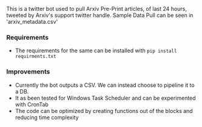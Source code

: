 This is a twitter bot used to pull Arxiv Pre-Print articles, of last 24 hours, tweeted by Arxiv's support twitter handle. 
Sample Data Pull can be seen in 'arxiv_metadata.csv'
### Requirements
- The requirements for the same can be installed with `pip install requirments.txt`
### Improvements
- Currently the bot outputs a CSV. We can instead choose to pipeline it to a DB.
- It as been tested for Windows Task Scheduler and can be experimented with CronTab
- The code can be optimized by creating functions out of the blocks and reducing time complexity
